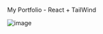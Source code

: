 My Portfolio - React + TailWind


![image](https://github.com/SuperMoooo/Portfolio/assets/134961694/4eb870de-1de3-472c-b0e4-4f15e34323d8)
